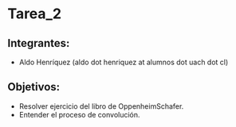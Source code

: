 # Tarea_2
## Integrantes:
* Aldo Henríquez (aldo dot henriquez at alumnos dot uach dot cl)
## Objetivos: 
* Resolver ejercicio del libro de OppenheimSchafer.
* Entender el proceso de convolución.
